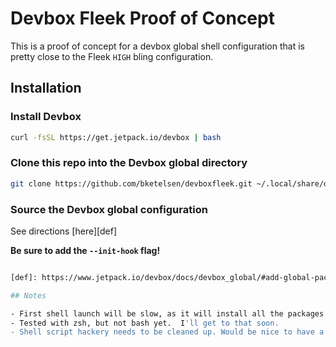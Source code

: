 # Devbox Fleek Proof of Concept

This is a proof of concept for a devbox global shell configuration that is pretty close to the Fleek `HIGH` bling configuration.

## Installation

### Install Devbox

```bash
curl -fsSL https://get.jetpack.io/devbox | bash
```

### Clone this repo into the Devbox global directory

```bash
git clone https://github.com/bketelsen/devboxfleek.git ~/.local/share/devbox/global/default
```

### Source the Devbox global configuration

See directions [here][def]

**Be sure to add the `--init-hook` flag!**

```bash

[def]: https://www.jetpack.io/devbox/docs/devbox_global/#add-global-packages-to-your-current-host-shell

## Notes

- First shell launch will be slow, as it will install all the packages.  Subsequent shells will be faster.
- Tested with zsh, but not bash yet.  I'll get to that soon.
- Shell script hackery needs to be cleaned up. Would be nice to have a env var/substitution for the devbox global path in the shell scripts.